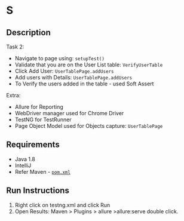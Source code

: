 # S

## Description

Task 2: 

* Navigate to page using: `setupTest()`
* Validate that you are on the User List table: `VerifyUserTable`
* Click Add User: `UserTablePage.addUsers`
* Add users with Details: `UserTablePage.addUsers`
* To Verify the users added in the table - used Soft Assert

Extra:

* Allure for Reporting
* WebDriver manager used for Chrome Driver
* TestNG for TestRunner
* Page Object Model used for Objects capture: `UserTablePage`

## Requirements

* Java 1.8
* IntelliJ
* Refer Maven - [`pom.xml`](pom.xml)


## Run Instructions

1. Right click on testng.xml and click Run
2. Open Results: Maven > Plugins > allure >allure:serve double click.